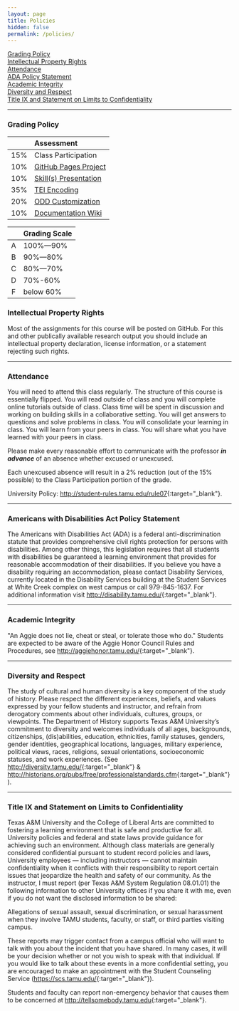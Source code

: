 ```yaml
---
layout: page
title: Policies
hidden: false
permalink: /policies/
---
```


[Grading Policy](#grading-policy)  
[Intellectual Property Rights](#intellectual-property-rights)  
[Attendance](#attendance)  
[ADA Policy Statement](#americans-with-disabilities-act)  
[Academic Integrity](#academic-integrity)  
[Diversity and Respect](#diversity-and-respect)  
[Title IX and Statement on Limits to Confidentiality](#title-ix-and-statement-on-limits-to-confidentiality)

_____
### Grading Policy

|  | Assessment |
| :---: | :------- |
| 15% | Class Participation |
| 10% | [GitHub Pages Project](../pages) |
| 10% | [Skill(s) Presentation](../skills) |
| 35% | [TEI Encoding](../encoding) |
| 20% | [ODD Customization](../odd) |
| 10% | [Documentation Wiki](../wiki) |


|  | Grading Scale |
| :---: | :------- |
| A | 100%—90% |
| B | 90%—80% |
| C | 80%—70% |
| D | 70%-60% |
| F | below 60% |



### Intellectual Property Rights
Most of the assignments for this course will be posted on GitHub. For this and
other publically available research output you should include an intellectual property
declaration, license information, or a statement rejecting such rights.

_____
### Attendance
You will need to attend this class regularly. The structure of this course is
essentially flipped. You will read outside of class and you will complete
online tutorials outside of class. Class time will be spent in discussion
and working on building skills in a collaborative setting. You will get answers
to questions and solve problems in class. You will consolidate your learning
in class. You will learn from your peers in class. You will share what you
have learned with your peers in class.

Please make every reasonable effort to communicate with the professor _**in
advance**_ of an absence whether excused or unexcused.

Each unexcused absence will result in a 2% reduction (out of the 15% possible)
to the Class Participation portion of the grade.

University Policy: <http://student-rules.tamu.edu/rule07>{:target="_blank"}.

_____
### Americans with Disabilities Act Policy Statement
The Americans with Disabilities Act (ADA) is a federal anti-discrimination statute
that provides comprehensive civil rights protection for persons with disabilities.
Among other things, this legislation requires that all students with disabilities
be guaranteed a learning environment that provides for reasonable accommodation of
their disabilities. If you believe you have a disability requiring an accommodation,
please contact Disability Services, currently located in the Disability Services
building at the Student Services at White Creek complex on west campus or call
979-845-1637. For additional information visit <http://disability.tamu.edu/>{:target="_blank"}.

_____
### Academic Integrity
"An Aggie does not lie, cheat or steal,
or tolerate those who do." Students are expected to be aware of the Aggie Honor
Council Rules and Procedures, see <http://aggiehonor.tamu.edu/>{:target="_blank"}.

_____
### Diversity and Respect
The study of cultural and human diversity is a key
component of the study of history. Please respect the different experiences,
beliefs, and values expressed by your fellow students and instructor, and refrain
from derogatory comments about other individuals, cultures, groups, or viewpoints.
The Department of History supports Texas A&M University’s commitment to diversity
and welcomes individuals of all ages, backgrounds, citizenships, (dis)abilities,
education, ethnicities, family statuses, genders, gender identities, geographical
locations, languages, military experience, political views, races, religions, sexual
orientations, socioeconomic statuses, and work experiences.
(See <http://diversity.tamu.edu/>{:target="_blank"} 
& <http://historians.org/pubs/free/professionalstandards.cfm>{:target="_blank"}).

_____

### Title IX and Statement on Limits to Confidentiality
Texas A&M University and the College of Liberal Arts are committed to fostering
a learning environment that is safe and productive for all. University policies
and federal and state laws provide guidance for achieving such an environment.
Although class materials are generally considered confidential pursuant to
student record policies and laws, University employees — including instructors
— cannot maintain confidentiality when it conflicts with their responsibility
to report certain issues that jeopardize the health and safety of our community.
As the instructor, I must report (per Texas A&M System Regulation 08.01.01) the
following information to other University offices if you share it with me, even
if you do not want the disclosed information to be shared:

Allegations of sexual assault, sexual discrimination, or sexual harassment when
they involve TAMU students, faculty, or staff, or third parties visiting campus.

These reports may trigger contact from a campus official who will want to talk
with you about the incident that you have shared. In many cases, it will be your
decision whether or not you wish to speak with that individual. If you would
like to talk about these events in a more confidential setting, you are
encouraged to make an appointment with the Student Counseling Service
(<https://scs.tamu.edu/>{:target="_blank"}).


Students and faculty can report non-emergency behavior that causes them to be
concerned at <http://tellsomebody.tamu.edu>{:target="_blank"}.
